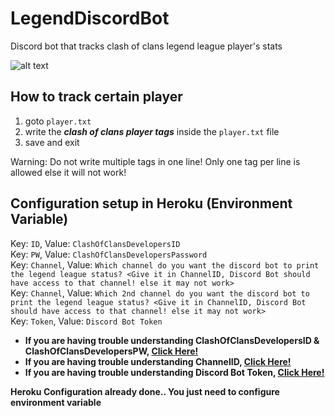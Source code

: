 # LegendDiscordBot
Discord bot that tracks clash of clans legend league player's stats

![alt text](https://github.com/daeisbae/Clash-Of-Clans-Legend-League-Tracking-Bot/blob/main/coc.jpg?raw=true)

## How to track certain player
1. goto `player.txt`
2. write the ***clash of clans player tags*** inside the `player.txt` file
3. save and exit

Warning: Do not write multiple tags in one line! Only one tag per line is allowed else it will not work!

## Configuration setup in Heroku (Environment Variable)
Key: `ID`, Value: `ClashOfClansDevelopersID`<br>
Key: `PW`, Value: `ClashOfClansDevelopersPassword`<br>
Key: `Channel`, Value: `Which channel do you want the discord bot to print the legend league status? <Give it in ChannelID, Discord Bot should have access to that channel! else it may not work>`<br>
Key: `Channel`, Value: `Which 2nd channel do you want the discord bot to print the legend league status? <Give it in ChannelID, Discord Bot should have access to that channel! else it may not work>`<br>
Key: `Token`, Value: `Discord Bot Token`

- **If you are having trouble understanding ClashOfClansDevelopersID & ClashOfClansDevelopersPW, [Click Here!](https://developer.clashofclans.com/#/register)**
- **If you are having trouble understanding ChannelID, [Click Here!](https://www.remote.tools/remote-work/how-to-find-discord-id#server)**
- **If you are having trouble understanding Discord Bot Token, [Click Here!](https://discord.com/developers/docs/game-sdk/applications)**


**Heroku Configuration already done.. You just need to configure environment variable**
